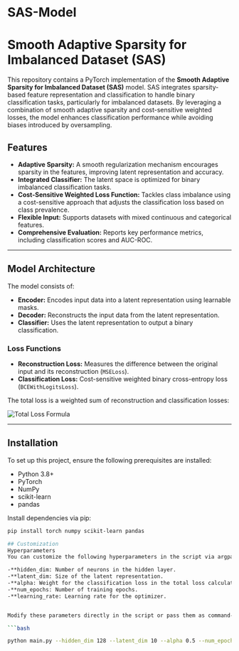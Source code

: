 # SAS-Model
# Smooth Adaptive Sparsity for Imbalanced Dataset (SAS)

This repository contains a PyTorch implementation of the **Smooth Adaptive Sparsity for Imbalanced Dataset (SAS)** model. SAS integrates sparsity-based feature representation and classification to handle binary classification tasks, particularly for imbalanced datasets. By leveraging a combination of smooth adaptive sparsity and cost-sensitive weighted losses, the model enhances classification performance while avoiding biases introduced by oversampling.

## Features
- **Adaptive Sparsity:** A smooth regularization mechanism encourages sparsity in the features, improving latent representation and accuracy.
- **Integrated Classifier:** The latent space is optimized for binary imbalanced classification tasks.
- **Cost-Sensitive Weighted Loss Function:** Tackles class imbalance using a cost-sensitive approach that adjusts the classification loss based on class prevalence.
- **Flexible Input:** Supports datasets with mixed continuous and categorical features.
- **Comprehensive Evaluation:** Reports key performance metrics, including classification scores and AUC-ROC.

---

## Model Architecture

The model consists of:
- **Encoder:** Encodes input data into a latent representation using learnable masks.
- **Decoder:** Reconstructs the input data from the latent representation.
- **Classifier:** Uses the latent representation to output a binary classification.

### Loss Functions
- **Reconstruction Loss:** Measures the difference between the original input and its reconstruction (`MSELoss`).
- **Classification Loss:** Cost-sensitive weighted binary cross-entropy loss (`BCEWithLogitsLoss`).

The total loss is a weighted sum of reconstruction and classification losses: 

![Total Loss Formula](path_to_image/total_loss_equation.png)


---

## Installation

To set up this project, ensure the following prerequisites are installed:
- Python 3.8+
- PyTorch
- NumPy
- scikit-learn
- pandas

Install dependencies via pip:
```bash
pip install torch numpy scikit-learn pandas

## Customization
Hyperparameters
You can customize the following hyperparameters in the script via argparse:

-**hidden_dim: Number of neurons in the hidden layer.
-**latent_dim: Size of the latent representation.
-**alpha: Weight for the classification loss in the total loss calculation.
-**num_epochs: Number of training epochs.
-**learning_rate: Learning rate for the optimizer.


Modify these parameters directly in the script or pass them as command-line arguments when running main.py. For example:

```bash

python main.py --hidden_dim 128 --latent_dim 10 --alpha 0.5 --num_epochs 50 --learning_rate 0.001

